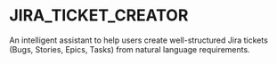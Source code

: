 # JIRA_TICKET_CREATOR
An intelligent assistant to help users create well-structured Jira tickets (Bugs, Stories, Epics, Tasks) from natural language requirements.
